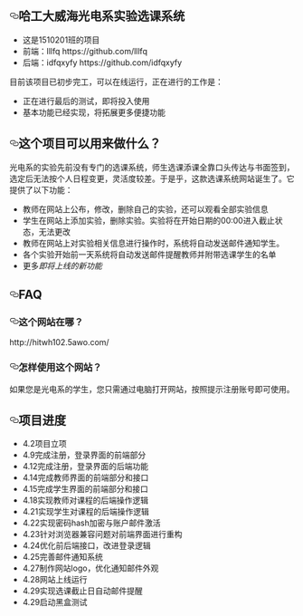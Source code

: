 <article class="markdown-body entry-content" itemprop="text"><h1><a id="user-content-哈工大威海光电系实验选课系统" class="anchor" aria-hidden="true" href="#哈工大威海光电系实验选课系统"><svg class="octicon octicon-link" viewBox="0 0 16 16" version="1.1" width="16" height="16" aria-hidden="true"><path fill-rule="evenodd" d="M4 9h1v1H4c-1.5 0-3-1.69-3-3.5S2.55 3 4 3h4c1.45 0 3 1.69 3 3.5 0 1.41-.91 2.72-2 3.25V8.59c.58-.45 1-1.27 1-2.09C10 5.22 8.98 4 8 4H4c-.98 0-2 1.22-2 2.5S3 9 4 9zm9-3h-1v1h1c1 0 2 1.22 2 2.5S13.98 12 13 12H9c-.98 0-2-1.22-2-2.5 0-.83.42-1.64 1-2.09V6.25c-1.09.53-2 1.84-2 3.25C6 11.31 7.55 13 9 13h4c1.45 0 3-1.69 3-3.5S14.5 6 13 6z"></path></svg></a>哈工大威海光电系实验选课系统</h1>
<ul>
<li>这是1510201班的项目</li>
<li>前端：lllfq  https://github.com/lllfq
<li>后端：idfqxyfy  https://github.com/idfqxyfy 
</ul>
<p>目前该项目已初步完工，可以在线运行，正在进行的工作是：</p>
<ul>
<li>正在进行最后的测试，即将投入使用</li>
<li>基本功能已经实现，将拓展更多便捷功能</li>
</ul>
<h2><a id="user-content-这个项目可以用来做什么" class="anchor" aria-hidden="true" href="#这个项目可以用来做什么"><svg class="octicon octicon-link" viewBox="0 0 16 16" version="1.1" width="16" height="16" aria-hidden="true"><path fill-rule="evenodd" d="M4 9h1v1H4c-1.5 0-3-1.69-3-3.5S2.55 3 4 3h4c1.45 0 3 1.69 3 3.5 0 1.41-.91 2.72-2 3.25V8.59c.58-.45 1-1.27 1-2.09C10 5.22 8.98 4 8 4H4c-.98 0-2 1.22-2 2.5S3 9 4 9zm9-3h-1v1h1c1 0 2 1.22 2 2.5S13.98 12 13 12H9c-.98 0-2-1.22-2-2.5 0-.83.42-1.64 1-2.09V6.25c-1.09.53-2 1.84-2 3.25C6 11.31 7.55 13 9 13h4c1.45 0 3-1.69 3-3.5S14.5 6 13 6z"></path></svg></a>这个项目可以用来做什么？</h2>
<p>光电系的实验先前没有专门的选课系统，师生选课添课全靠口头传达与书面签到，选定后无法按个人日程变更，灵活度较差。于是乎，这款选课系统网站诞生了。它提供了以下功能：</p>
<ul>
<li>教师在网站上公布，修改，删除自己的实验，还可以观看全部实验信息</li>
<li>学生在网站上添加实验，删除实验。实验将在开始日期的00:00进入截止状态，无法更改</li>
<li>教师在网站上对实验相关信息进行操作时，系统将自动发送邮件通知学生。</li>
<li>各个实验开始前一天系统将自动发送邮件提醒教师并附带选课学生的名单</li>
<li>更多<em>即将上线的新功能</em></li>
</ul>
<h2><a id="user-content-faq" class="anchor" aria-hidden="true" href="#faq"><svg class="octicon octicon-link" viewBox="0 0 16 16" version="1.1" width="16" height="16" aria-hidden="true"><path fill-rule="evenodd" d="M4 9h1v1H4c-1.5 0-3-1.69-3-3.5S2.55 3 4 3h4c1.45 0 3 1.69 3 3.5 0 1.41-.91 2.72-2 3.25V8.59c.58-.45 1-1.27 1-2.09C10 5.22 8.98 4 8 4H4c-.98 0-2 1.22-2 2.5S3 9 4 9zm9-3h-1v1h1c1 0 2 1.22 2 2.5S13.98 12 13 12H9c-.98 0-2-1.22-2-2.5 0-.83.42-1.64 1-2.09V6.25c-1.09.53-2 1.84-2 3.25C6 11.31 7.55 13 9 13h4c1.45 0 3-1.69 3-3.5S14.5 6 13 6z"></path></svg></a>FAQ</h2>
<h3><a id="user-content-这个网站在哪" class="anchor" aria-hidden="true" href="#这个网站在哪"><svg class="octicon octicon-link" viewBox="0 0 16 16" version="1.1" width="16" height="16" aria-hidden="true"><path fill-rule="evenodd" d="M4 9h1v1H4c-1.5 0-3-1.69-3-3.5S2.55 3 4 3h4c1.45 0 3 1.69 3 3.5 0 1.41-.91 2.72-2 3.25V8.59c.58-.45 1-1.27 1-2.09C10 5.22 8.98 4 8 4H4c-.98 0-2 1.22-2 2.5S3 9 4 9zm9-3h-1v1h1c1 0 2 1.22 2 2.5S13.98 12 13 12H9c-.98 0-2-1.22-2-2.5 0-.83.42-1.64 1-2.09V6.25c-1.09.53-2 1.84-2 3.25C6 11.31 7.55 13 9 13h4c1.45 0 3-1.69 3-3.5S14.5 6 13 6z"></path></svg></a>这个网站在哪？</h3>
<p>http://hitwh102.5awo.com/</p>
<h3><a id="user-content-怎样使用这个网站" class="anchor" aria-hidden="true" href="#怎样使用这个网站"><svg class="octicon octicon-link" viewBox="0 0 16 16" version="1.1" width="16" height="16" aria-hidden="true"><path fill-rule="evenodd" d="M4 9h1v1H4c-1.5 0-3-1.69-3-3.5S2.55 3 4 3h4c1.45 0 3 1.69 3 3.5 0 1.41-.91 2.72-2 3.25V8.59c.58-.45 1-1.27 1-2.09C10 5.22 8.98 4 8 4H4c-.98 0-2 1.22-2 2.5S3 9 4 9zm9-3h-1v1h1c1 0 2 1.22 2 2.5S13.98 12 13 12H9c-.98 0-2-1.22-2-2.5 0-.83.42-1.64 1-2.09V6.25c-1.09.53-2 1.84-2 3.25C6 11.31 7.55 13 9 13h4c1.45 0 3-1.69 3-3.5S14.5 6 13 6z"></path></svg></a>怎样使用这个网站？</h3>
<p>如果您是光电系的学生，您只需通过电脑打开网站，按照提示注册账号即可使用。</p>
<h2><a id="user-content-项目进度" class="anchor" aria-hidden="true" href="#项目进度"><svg class="octicon octicon-link" viewBox="0 0 16 16" version="1.1" width="16" height="16" aria-hidden="true"><path fill-rule="evenodd" d="M4 9h1v1H4c-1.5 0-3-1.69-3-3.5S2.55 3 4 3h4c1.45 0 3 1.69 3 3.5 0 1.41-.91 2.72-2 3.25V8.59c.58-.45 1-1.27 1-2.09C10 5.22 8.98 4 8 4H4c-.98 0-2 1.22-2 2.5S3 9 4 9zm9-3h-1v1h1c1 0 2 1.22 2 2.5S13.98 12 13 12H9c-.98 0-2-1.22-2-2.5 0-.83.42-1.64 1-2.09V6.25c-1.09.53-2 1.84-2 3.25C6 11.31 7.55 13 9 13h4c1.45 0 3-1.69 3-3.5S14.5 6 13 6z"></path></svg></a>项目进度</h2>
<ul>
<li>4.2项目立项</li>
<li>4.9完成注册，登录界面的前端部分</li>
<li>4.12完成注册，登录界面的后端功能</li>
<li>4.14完成教师界面的前端部分和接口</li>
<li>4.15完成学生界面的前端部分和接口</li>
<li>4.18实现教师对课程的后端操作逻辑</li>
<li>4.21实现学生对课程的后端操作逻辑</li>
<li>4.22实现密码hash加密与账户邮件激活</li>
<li>4.23针对浏览器兼容问题对前端界面进行重构</li>
<li>4.24优化前后端接口，改进登录逻辑</li>
<li>4.25完善邮件通知系统</li>
<li>4.27制作网站logo，优化通知邮件外观</li>
<li>4.28网站上线运行</li>
<li>4.29实现选课截止日自动邮件提醒</li>
<li>4.29启动黑盒测试</li>
</ul>
</article>